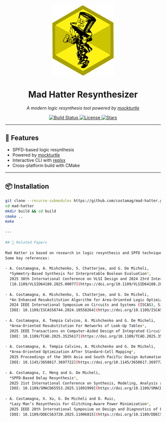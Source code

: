 <p align="center">
  <img src="assets/logo.svg" alt="Mad Hatter Logo" width="200"/>
</p>

<h1 align="center">Mad Hatter Resynthesizer</h1>

<p align="center">
  <em>A modern logic resynthesis tool powered by <a href="https://github.com/lsils/mockturtle">mockturtle</a></em>
</p>

<p align="center">
  <a href="https://github.com/costamag/mad-hatter/actions">
    <img src="https://github.com/costamag/mad-hatter/actions/workflows/ci.yml/badge.svg" alt="Build Status">
  </a>
  <a href="https://github.com/costamag/mad-hatter/blob/main/LICENSE">
    <img src="https://img.shields.io/github/license/costamag/mad-hatter.svg" alt="License">
  </a>
  <a href="https://github.com/costamag/mad-hatter/stargazers">
    <img src="https://img.shields.io/github/stars/costamag/mad-hatter.svg" alt="Stars">
  </a>
</p>

---

## 🚀 Features

- SPFD-based logic resynthesis
- Powered by [mockturtle](https://github.com/lsils/mockturtle)  
- Interactive CLI with [replxx](https://github.com/AmokHuginnsson/replxx)  
- Cross-platform build with CMake  

---

## 📦 Installation

```bash
git clone --recurse-submodules https://github.com/costamag/mad-hatter.git
cd mad-hatter
mkdir build && cd build
cmake ..
make

---

## 📖 Related Papers

Mad Hatter is based on research in logic resynthesis and SPFD techniques.  
Some key references:

- A. Costamagna, A. Mishchenko, S. Chatterjee, and G. De Micheli,  
  *Symmetry-Based Synthesis for Interpretable Boolean Evaluation*,  
  2025 38th International Conference on VLSI Design and 2024 23rd International Conference on Embedded Systems (VLSID), Bangalore, India, 2025, pp. 374-379.  
  [10.1109/VLSID64188.2025.00077](https://doi.org/10.1109/VLSID64188.2025.00077)

- A. Costamagna, A. Mishchenko, S. Chatterjee, and G. De Micheli,   
  *An Enhanced Resubstitution Algorithm for Area-Oriented Logic Optimization*,  
  2024 IEEE International Symposium on Circuits and Systems (ISCAS), Singapore, Singapore, 2024, pp. 1-5.  
  [DOI: 10.1109/ISCAS58744.2024.10558264](https://doi.org/10.1109/ISCAS58744.2024.10558264)

- A. Costamagna, A. Tempia Calvino, A. Mishchenko and G. De Micheli,   
  *Area-Oriented Resubstitution For Networks of Look-Up Tables*,  
  2025 IEEE Transactions on Computer-Aided Design of Integrated Circuits and Systems (TCAD), vol. 44, no. 7, pp. 2571-2584, July 2025.  
  [DOI: 10.1109/TCAD.2025.3525617](https://doi.org/10.1109/TCAD.2025.3525617) [🏆 Best Paper Award at IWLS 2024] 

- A. Costamagna, A. Tempia Calvino, A. Mishchenko and G. De Micheli,   
  *Area-Oriented Optimization After Standard-Cell Mapping*,  
  2025 Proceedings of the 30th Asia and South Pacific Design Automation Conference (ASP-DAC), pp. 1112-1119.  
  [DOI: 10.1145/3658617.3697722](https://doi.org/10.1145/3658617.3697722)

- A. Costamagna, C. Meng and G. De Micheli,   
  *SPFD-Based Delay Resynthesis*,  
  2025 21st International Conference on Synthesis, Modeling, Analysis and Simulation Methods, and Applications to Circuits Design (SMACD), Istanbul, Turkiye, 2025, pp. 1-4.  
  [DOI: 10.1109/SMACD65553.2025.11091999](https://doi.org/10.1109/SMACD65553.2025.11091999)  [🏆 Best Paper Award] 

- A. Costamagna, X. Xu, G. De Micheli and D. Ruic,   
  *Lazy Man’s Resynthesis For Glitching-Aware Power Minimization*,  
  2025 IEEE 28th International Symposium on Design and Diagnostics of Electronic Circuits and Systems (DDECS), Lyon, France, 2025, pp. 92-98.  
  [DOI: 10.1109/DDECS63720.2025.11006815](https://doi.org/10.1109/DDECS63720.2025.11006815) 